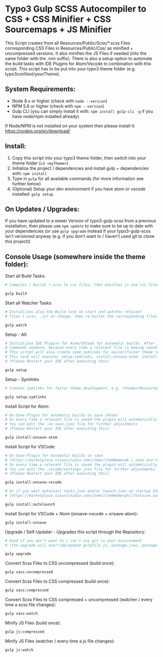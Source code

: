 # Typo3 Gulp SCSS Autocompiler to CSS + CSS Minifier + CSS Sourcemaps + JS Minifier

This Script creates from all Resources/Public/Scss/\*.scss Files corresponding CSS Files in Resources/Public/Css/ as minified + uncompressed versions. It also minifies the JS Files if needed (into the same folder with the .min suffix). There is also a setup option to automate the build tasks with IDE Plugins for Atom/Vscode in combination with this script. This script has to be put into your typo3 theme folder (e.g. typo3conf/ext/yourTheme).

## System Requirements:

- Node 8.x or higher (check with `node --version`)
- NPM 5.6 or higher (check with `npm --version`)
- Gulp CLI (you can simply install it with: `npm install gulp-cli -g` if you have node/npm installed already)

If Node/NPM is not installed on your system then please install it: https://nodejs.org/en/download/

## Install:

1. Copy this script into your typo3 theme folder, then switch into your theme folder (`cd <myTheme>`)
2. Initialize the project / dependencies and install gulp + dependencies with: `npm install`
3. Type in `gulp` for all available commands (for more information see further below)
4. (Optional) Setup your dev environment if you have atom or vscode installed: `gulp setup`

## On Updates / Upgrades:

If you have updated to a newer Version of typo3-gulp-scss from a previous installation, then please use `npm update` to make sure to be up to date with your dependencies (or use `gulp upgrade` instead if your typo3-gulp-scss isn't versioned anyway (e.g. if you don't want to / haven't used git to clone this project))

## Console Usage (somewhere inside the theme folder):

Start all Build Tasks:

```bash
# Compiles / Builds *.scss to css files, then minifies js and css files and creates css source maps

gulp build
```

Start all Watcher Tasks:

```bash
# Initializes also the Build task on start and watches relevant
# files (.scss, .js) on change, then re-builds the corresponding files

gulp watch
```

Setup - All:

```bash
# Initializes IDE Plugins for Atom/VSCode for automatic builds. After installing it, you won't need those console build/watch
# commands anymore, because every time a relevant file is beeing saved by Atom/VSCode the code will get build automatically
# This script will also create some symlinks for easier/faster theme resources handling (see the command gulp setup:symlinks)
# This task will execute: setup:symlinks, install:onsave-atom, install:onsave-vscode
# (Please Restart your IDE after executing this)

gulp setup
```

Setup - Symlinks

```bash
# Creates symlinks for faster theme development, e.g. <theme>/Resources/Images to fileadmin/<theme>/themeResources

gulp setup:symlinks
```

Install Script for Atom:

```bash
# On-Save Plugin for automatic builds on save (Atom)
# So every time a relevant file is saved the plugin will automatically execute the build command
# You can edit the .on-save.json file for further adjustments
# (Please Restart your IDE after executing this)

gulp install:onsave-atom
```

Install Script for VSCode:

```bash
# On-Save Plugin for automatic builds on save
# (https://marketplace.visualstudio.com/items?itemName=wk-j.save-and-run)
# So every time a relevant file is saved the plugin will automatically execute the build command
# You can edit the .vscode/settings.json file for further adjustments
# (Please Restart your IDE after executing this)

gulp install:onsave-vscode

# Or if you want autostart tasks.json and/or launch.json on startup VSCode
# (https://marketplace.visualstudio.com/items?itemName=philfontaine.autolaunch)

gulp install:autolaunch

```

Install Script for VSCode + Atom (onsave-vscode + onsave-atom):

```bash
gulp install:onsave
```

Upgrade / Self-Updater - Upgrades this script through the Repository:

```bash
# Good if you don't want to / can't use git in your environment
# (the upgrade will override/update gulpfile.js, package.json, package-lock.json and will start npm update)

gulp upgrade
```

Convert Scss Files to CSS uncompressed (build once):

```bash
gulp sass:uncompressed
```

Convert Scss Files to CSS compressed (build once):

```bash
gulp sass:compressed
```

Convert Scss Files to CSS compressed + uncompressed (watcher / every time a scss file changes):

```bash
gulp sass:watch
```

Minify JS Files (build once):

```bash
gulp js:compressed
```

Minify JS Files (watcher / every time a js file changes):

```bash
gulp js:watch
```
